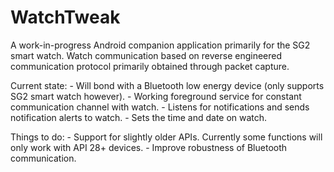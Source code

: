 # WatchTweak

A work-in-progress Android companion application primarily for the SG2 smart watch.
Watch communication based on reverse engineered communication protocol primarily obtained through packet capture.

Current state:
    - Will bond with a Bluetooth low energy device (only supports SG2 smart watch however).
    - Working foreground service for constant communication channel with watch.
    - Listens for notifications and sends notification alerts to watch.
    - Sets the time and date on watch.

Things to do:
    - Support for slightly older APIs. Currently some functions will only work with API 28+ devices.
    - Improve robustness of Bluetooth communication.
